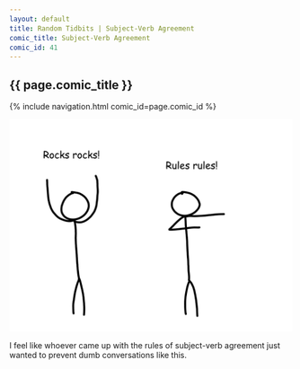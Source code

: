 ```yaml
---
layout: default
title: Random Tidbits | Subject-Verb Agreement
comic_title: Subject-Verb Agreement
comic_id: 41
---
```


## {{ page.comic_title }}

{% include navigation.html comic_id=page.comic_id %}

![](/assets/images/41.png)

I feel like whoever came up with the rules of subject-verb agreement just wanted to prevent dumb conversations like this.
